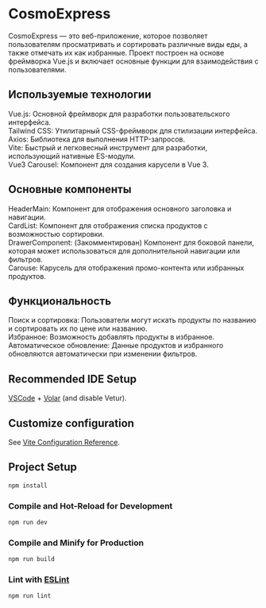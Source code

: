 # CosmoExpress

CosmoExpress — это веб-приложение, которое позволяет пользователям просматривать и сортировать различные виды еды, а также отмечать их как избранные. Проект построен на основе фреймворка Vue.js и включает основные функции для взаимодействия с пользователями.

## Используемые технологии
Vue.js: Основной фреймворк для разработки пользовательского интерфейса.<br>
Tailwind CSS: Утилитарный CSS-фреймворк для стилизации интерфейса.<br>
Axios: Библиотека для выполнения HTTP-запросов.<br>
Vite: Быстрый и легковесный инструмент для разработки, использующий нативные ES-модули.<br>
Vue3 Carousel: Компонент для создания карусели в Vue 3.<br>

## Основные компоненты
HeaderMain: Компонент для отображения основного заголовка и навигации.<br>
CardList: Компонент для отображения списка продуктов с возможностью сортировки.<br>
DrawerComponent: (Закомментирован) Компонент для боковой панели, которая может использоваться для дополнительной навигации или фильтров.<br>
Carouse: Карусель для отображения промо-контента или избранных продуктов.<br>

## Функциональность
Поиск и сортировка: Пользователи могут искать продукты по названию и сортировать их по цене или названию.<br>
Избранное: Возможность добавлять продукты в избранное.<br>
Автоматическое обновление: Данные продуктов и избранного обновляются автоматически при изменении фильтров.<br>

## Recommended IDE Setup

[VSCode](https://code.visualstudio.com/) + [Volar](https://marketplace.visualstudio.com/items?itemName=Vue.volar) (and disable Vetur).

## Customize configuration

See [Vite Configuration Reference](https://vitejs.dev/config/).

## Project Setup

```sh
npm install
```

### Compile and Hot-Reload for Development

```sh
npm run dev
```

### Compile and Minify for Production

```sh
npm run build
```

### Lint with [ESLint](https://eslint.org/)

```sh
npm run lint
```
